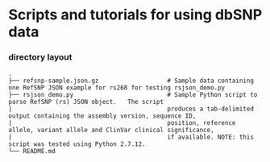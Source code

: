 Scripts and tutorials for using dbSNP data
============================

### directory layout

    .
    ├── refsnp-sample.json.gz                   # Sample data containing one RefSNP JSON example for rs268 for testing rsjson_demo.py  
    ├── rsjson_demo.py               			# Sample Python script to parse RefSNP (rs) JSON object.   The script 
    |               							produces a tab-delimited output containing the assembly version, sequence ID, 
    |                                           position, reference allele, variant allele and ClinVar clinical significance, 
    |                                           if available. NOTE: this script was tested using Python 2.7.12.
    └── README.md
